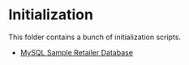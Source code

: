 # Initialization

This folder contains a bunch of initialization scripts.

- [MySQL Sample Retailer Database](https://www.mysqltutorial.org/mysql-sample-database.aspx)
